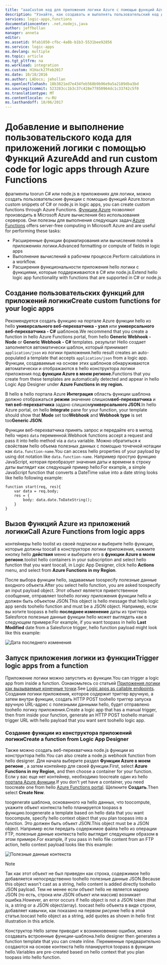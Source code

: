 ```yaml
---
title: "aaaCustom код для приложения логики Azure с помощью функций Azure | Документы Microsoft"
description: "Узнайте, как создавать и выполнять пользовательский код для Azure Logic Apps с помощью Функций Azure."
services: logic-apps,functions
documentationcenter: .net,nodejs,java
author: jeffhollan
manager: anneta
editor: 
ms.assetid: 9fab1050-cfbc-4a8b-b1b3-5531bee92856
ms.service: logic-apps
ms.devlang: multiple
ms.topic: article
ms.tgt_pltfrm: na
ms.workload: integration
ms.custom: H1Hack27Feb2017
ms.date: 10/18/2016
ms.author: LADocs; jehollan
ms.openlocfilehash: 18b3821ed7e434feb568b9b96e9a5a2189dba3bd
ms.sourcegitcommit: 523283cc1b3c37c428e77850964dc1c33742c5f0
ms.translationtype: MT
ms.contentlocale: ru-RU
ms.lasthandoff: 10/06/2017
---
```

# <a name="add-and-run-custom-code-for-logic-apps-through-azure-functions"></a><span data-ttu-id="70427-103">Добавление и выполнение пользовательского кода для приложений логики с помощью Функций Azure</span><span class="sxs-lookup"><span data-stu-id="70427-103">Add and run custom code for logic apps through Azure Functions</span></span>

<span data-ttu-id="70427-104">фрагменты toorun C# или node.js в приложениях для логики, можно создать пользовательские функции с помощью функций Azure.</span><span class="sxs-lookup"><span data-stu-id="70427-104">toorun custom snippets of C# or node.js in logic apps, you can create custom functions through Azure Functions.</span></span> 
<span data-ttu-id="70427-105">[Функции Azure](../azure-functions/functions-overview.md) позволяют производить в Microsoft Azure вычисления без использования серверов. Они полезны для выполнения следующих задач:</span><span class="sxs-lookup"><span data-stu-id="70427-105">[Azure Functions](../azure-functions/functions-overview.md) offers server-free computing in Microsoft Azure and are useful for performing these tasks:</span></span>

* <span data-ttu-id="70427-106">Расширенные функции форматирования или вычисления полей в приложениях логики.</span><span class="sxs-lookup"><span data-stu-id="70427-106">Advanced formatting or compute of fields in logic apps</span></span>
* <span data-ttu-id="70427-107">Выполнение вычислений в рабочем процессе.</span><span class="sxs-lookup"><span data-stu-id="70427-107">Perform calculations in a workflow.</span></span>
* <span data-ttu-id="70427-108">Расширения функциональности приложения hello логики с функциями, которые поддерживаются в C# или node.js.</span><span class="sxs-lookup"><span data-stu-id="70427-108">Extend hello logic app functionality with functions that are supported in C# or node.js</span></span>

## <a name="create-custom-functions-for-your-logic-apps"></a><span data-ttu-id="70427-109">Создание пользовательских функций для приложений логики</span><span class="sxs-lookup"><span data-stu-id="70427-109">Create custom functions for your logic apps</span></span>

<span data-ttu-id="70427-110">Рекомендуется создать функцию на портале Azure функции hello из hello **универсального веб-перехватчика - узел** или **универсального веб-перехватчика - C#** шаблонов.</span><span class="sxs-lookup"><span data-stu-id="70427-110">We recommend that you create a function in hello Azure Functions portal, from hello **Generic Webhook - Node** or **Generic Webhook - C#** templates.</span></span> <span data-ttu-id="70427-111">результат Hello создает заполняется автоматически шаблон, который принимает `application/json` из логики приложения.</span><span class="sxs-lookup"><span data-stu-id="70427-111">hello result creates an auto-populated a template that accepts `application/json` from a logic app.</span></span> <span data-ttu-id="70427-112">Функции, создаваемые на основе этих шаблонов обнаруживаются автоматически и отображаются в hello конструктора логики приложения под **функции Azure в моем регионе.**</span><span class="sxs-lookup"><span data-stu-id="70427-112">Functions that you create from these templates are automatically detected and appear in hello Logic App Designer under **Azure Functions in my region.**</span></span>

<span data-ttu-id="70427-113">В hello в hello портала Azure **Интеграция** область функции шаблона должно отображаться **режим** значение слишком**веб-перехватчика** и **тип веб-перехватчика** задано слишком**универсального JSON**.</span><span class="sxs-lookup"><span data-stu-id="70427-113">In hello Azure portal, on hello **Integrate** pane for your function, your template should show that **Mode** set too**Webhook** and **Webhook type** is set too**Generic JSON**.</span></span> 

<span data-ttu-id="70427-114">Функции веб-перехватчика принять запрос и передайте его в метод hello через `data` переменной.</span><span class="sxs-lookup"><span data-stu-id="70427-114">Webhook functions accept a request and pass it into hello method via a `data` variable.</span></span> <span data-ttu-id="70427-115">Можно обратиться к свойствам hello объема полезных данных с помощью точечной нотации как `data.function-name`.</span><span class="sxs-lookup"><span data-stu-id="70427-115">You can access hello properties of your payload by using dot notation like `data.function-name`.</span></span> <span data-ttu-id="70427-116">Например простую функцию JavaScript, которая преобразует значения даты и времени в строку даты выглядит как следующий пример hello:</span><span class="sxs-lookup"><span data-stu-id="70427-116">For example, a simple JavaScript function that converts a DateTime value into a date string looks like hello following example:</span></span>

```
function start(req, res){
    var data = req.body;
    res = {
        body: data.date.ToDateString();
    }
}
```

## <a name="call-azure-functions-from-logic-apps"></a><span data-ttu-id="70427-117">Вызов Функций Azure из приложений логики</span><span class="sxs-lookup"><span data-stu-id="70427-117">Call Azure Functions from logic apps</span></span>

<span data-ttu-id="70427-118">контейнеры hello toolist из своей подписки и выберите hello функции, которые должны toocall в конструкторе логики приложения, нажмите кнопку hello **действия** меню и выберите его в **функции Azure в моем регионе**.</span><span class="sxs-lookup"><span data-stu-id="70427-118">toolist hello containers in your subscription and select hello function that you want toocall, in Logic App Designer, click hello **Actions** menu, and select from **Azure Functions in my Region**.</span></span>

<span data-ttu-id="70427-119">После выбора функции hello, задаваемые toospecify полезные данные входного объекта.</span><span class="sxs-lookup"><span data-stu-id="70427-119">After you select hello function, you are asked toospecify an input payload object.</span></span> <span data-ttu-id="70427-120">Этот объект является приветственное сообщение, отправляет toohello логику приложения функции hello и должен быть объектом JSON.</span><span class="sxs-lookup"><span data-stu-id="70427-120">This object is hello message that hello logic app sends toohello function and must be a JSON object.</span></span> <span data-ttu-id="70427-121">Например, если вы хотите toopass в hello **последнее изменение** даты из триггера Salesforce полезные данные функции hello может выглядеть как в следующем примере:</span><span class="sxs-lookup"><span data-stu-id="70427-121">For example, if you want toopass in hello **Last Modified** date from a Salesforce trigger, hello function payload might look like this example:</span></span>

![Дата последнего изменения][1]

## <a name="trigger-logic-apps-from-a-function"></a><span data-ttu-id="70427-123">Запуск приложения логики из функции</span><span class="sxs-lookup"><span data-stu-id="70427-123">Trigger logic apps from a function</span></span>

<span data-ttu-id="70427-124">Приложение логики можно запустить из функции.</span><span class="sxs-lookup"><span data-stu-id="70427-124">You can trigger a logic app from inside a function.</span></span> <span data-ttu-id="70427-125">Ознакомьтесь со статьей [Приложения логики как вызываемые конечные точки](logic-apps-http-endpoint.md).</span><span class="sxs-lookup"><span data-stu-id="70427-125">See [Logic apps as callable endpoints](logic-apps-http-endpoint.md).</span></span> <span data-ttu-id="70427-126">Создания логики приложения, которое содержит триггер вручную, а затем внутри функции, создать HTTP POST toohello триггер запуска вручную URL-адрес с полезными данными hello, будет отправлено toohello логику приложения.</span><span class="sxs-lookup"><span data-stu-id="70427-126">Create a logic app that has a manual trigger, then from inside your function, generate an HTTP POST toohello manual trigger URL with hello payload that you want sent toohello logic app.</span></span>

### <a name="create-a-function-from-logic-app-designer"></a><span data-ttu-id="70427-127">Создание функции из конструктора приложений логики</span><span class="sxs-lookup"><span data-stu-id="70427-127">Create a function from Logic App Designer</span></span>

<span data-ttu-id="70427-128">Также можно создать веб-перехватчика node.js функции из конструктора hello.</span><span class="sxs-lookup"><span data-stu-id="70427-128">You can also create a node.js webhook function from hello designer.</span></span> <span data-ttu-id="70427-129">Для начала выберите раздел **Функции Azure в моем регионе** , а затем контейнер для своей функции.</span><span class="sxs-lookup"><span data-stu-id="70427-129">First, select **Azure Functions in my Region,** and then choose a container for your function.</span></span> <span data-ttu-id="70427-130">Если у вас еще нет контейнер, необходимо toocreate один из hello [портала Azure функции](https://functions.azure.com/signin).</span><span class="sxs-lookup"><span data-stu-id="70427-130">If you don't yet have a container, you need toocreate one from hello [Azure Functions portal](https://functions.azure.com/signin).</span></span> <span data-ttu-id="70427-131">Щелкните **Создать**.</span><span class="sxs-lookup"><span data-stu-id="70427-131">Then select **Create New**.</span></span>  

<span data-ttu-id="70427-132">toogenerate шаблона, основанного на hello данных, что toocompute, укажите объект контекста hello планируется toopass в функцию.</span><span class="sxs-lookup"><span data-stu-id="70427-132">toogenerate a template based on hello data that you want toocompute, specify hello context object that you plan toopass into a function.</span></span> <span data-ttu-id="70427-133">Это должен быть объект JSON.</span><span class="sxs-lookup"><span data-stu-id="70427-133">This object must be a JSON object.</span></span> <span data-ttu-id="70427-134">Например если передать содержимое файла hello из операции FTP, полезные данные контекста hello выглядит следующим образом в этом примере.</span><span class="sxs-lookup"><span data-stu-id="70427-134">For example, if you pass in hello file content from an FTP action, hello context payload looks like this example:</span></span>

![Полезные данные контекста][2]

> [!NOTE]
> <span data-ttu-id="70427-136">Так как этот объект не был приведен как строка, содержимое hello добавляется непосредственно toohello полезные данные JSON.</span><span class="sxs-lookup"><span data-stu-id="70427-136">Because this object wasn't cast as a string, hello content is added directly toohello JSON payload.</span></span> <span data-ttu-id="70427-137">Тем не менее если объект hello не является маркер JSON (то есть, строка или JSON объект или массив) возникает ошибка.</span><span class="sxs-lookup"><span data-stu-id="70427-137">However, an error occurs if hello object is not a JSON token (that is, a string or a JSON object/array).</span></span> <span data-ttu-id="70427-138">toocast hello объекта в виде строки, добавляет кавычки, как показано на первом рисунке hello в этой статье.</span><span class="sxs-lookup"><span data-stu-id="70427-138">toocast hello object as a string, add quotes as shown in hello first illustration in this article.</span></span>
> 

<span data-ttu-id="70427-139">Конструктор Hello затем приводит к возникновению ошибки, можно создавать встроенные функции-шаблона.</span><span class="sxs-lookup"><span data-stu-id="70427-139">hello designer then generates a function template that you can create inline.</span></span> <span data-ttu-id="70427-140">Переменные предварительно создаются на основе контекста hello планируется toopass в функции hello.</span><span class="sxs-lookup"><span data-stu-id="70427-140">Variables are pre-created based on hello context that you plan toopass into hello function.</span></span>

<!--Image references-->
[1]: ./media/logic-apps-azure-functions/callfunction.png
[2]: ./media/logic-apps-azure-functions/createfunction.png
